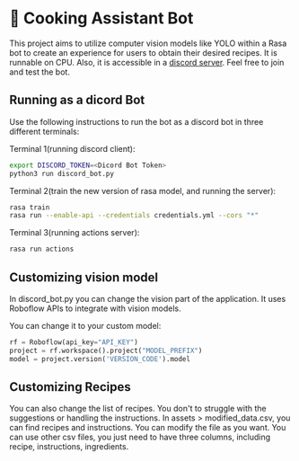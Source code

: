 # 🍳 Cooking Assistant Bot 
This project aims to utilize computer vision models like YOLO within a Rasa bot to create an experience for users to obtain their desired recipes. It is runnable on CPU. Also, it is accessible in a [discord server]('https://discord.gg/ttBuk39J'). Feel free to join and test the bot.

## Running as a dicord Bot

Use the following instructions to run the bot as a discord bot in three different terminals:

Terminal 1(running discord client):
```bash
export DISCORD_TOKEN=<Dicord Bot Token>
python3 run discord_bot.py
```

Terminal 2(train the new version of rasa model, and running the server):
```bash
rasa train
rasa run --enable-api --credentials credentials.yml --cors "*"
```

Terminal 3(running actions server):
```bash
rasa run actions
```

## Customizing vision model
In discord_bot.py you can change the vision part of the application. It uses Roboflow APIs to integrate with vision models. 

You can change it to your custom model:
```python
rf = Roboflow(api_key="API_KEY")
project = rf.workspace().project("MODEL_PREFIX")
model = project.version('VERSION_CODE').model
```

## Customizing Recipes
You can also change the list of recipes. You don't to struggle with the suggestions or handling the instructions. In assets > modified_data.csv, you can find recipes and instructions. You can modify the file as you want. You can use other csv files, you just need to have three columns, including recipe, instructions, ingredients.



